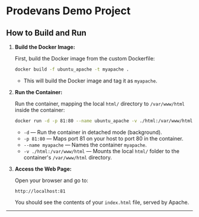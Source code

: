 
# Prodevans Demo Project

## How to Build and Run

1. **Build the Docker Image:**

   First, build the Docker image from the custom Dockerfile:

   ```bash
   docker build -f ubuntu_apache -t myapache .
   ```

   - This will build the Docker image and tag it as `myapache`.

2. **Run the Container:**

   Run the container, mapping the local `html/` directory to `/var/www/html` inside the container:

   ```bash
   docker run -d -p 81:80 --name ubuntu_apache -v ./html:/var/www/html myapache
   ```

   - `-d` — Run the container in detached mode (background).
   - `-p 81:80` — Maps port 81 on your host to port 80 in the container.
   - `--name myapache` — Names the container `myapache`.
   - `-v ./html:/var/www/html` — Mounts the local `html/` folder to the container's `/var/www/html` directory.

3. **Access the Web Page:**

   Open your browser and go to:

   ```
   http://localhost:81
   ```

   You should see the contents of your `index.html` file, served by Apache.

---
